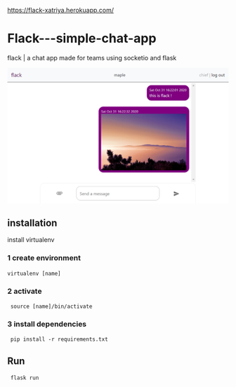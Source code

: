 https://flack-xatriya.herokuapp.com/

# Flack---simple-chat-app
flack | a chat app made for teams using socketio and flask

![alt text](/static/image.png)

## installation

install virtualenv

### 1 create environment 
    
    virtualenv [name]
    
### 2 activate
    
     source [name]/bin/activate
     
### 3 install dependencies

     pip install -r requirements.txt
     
## Run 

     flask run
     
